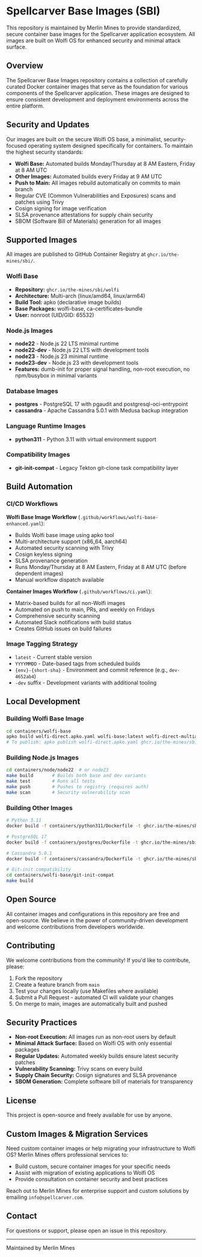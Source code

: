 # Spellcarver Base Images (SBI)

This repository is maintained by Merlin Mines to provide standardized, secure container base images for the Spellcarver application ecosystem. All images are built on Wolfi OS for enhanced security and minimal attack surface.

## Overview

The Spellcarver Base Images repository contains a collection of carefully curated Docker container images that serve as the foundation for various components of the Spellcarver application. These images are designed to ensure consistent development and deployment environments across the entire platform.

## Security and Updates

Our images are built on the secure Wolfi OS base, a minimalist, security-focused operating system designed specifically for containers. To maintain the highest security standards:

- **Wolfi Base:** Automated builds Monday/Thursday at 8 AM Eastern, Friday at 8 AM UTC
- **Other Images:** Automated builds every Friday at 9 AM UTC
- **Push to Main:** All images rebuild automatically on commits to main branch
- Regular CVE (Common Vulnerabilities and Exposures) scans and patches using Trivy
- Cosign signing for image verification
- SLSA provenance attestations for supply chain security
- SBOM (Software Bill of Materials) generation for all images

## Supported Images

All images are published to GitHub Container Registry at `ghcr.io/the-mines/sbi/`.

### Wolfi Base
- **Repository:** `ghcr.io/the-mines/sbi/wolfi`
- **Architecture:** Multi-arch (linux/amd64, linux/arm64)
- **Build Tool:** apko (declarative image builds)
- **Base Packages:** wolfi-base, ca-certificates-bundle
- **User:** nonroot (UID/GID: 65532)

### Node.js Images
- **node22** - Node.js 22 LTS minimal runtime
- **node22-dev** - Node.js 22 LTS with development tools
- **node23** - Node.js 23 minimal runtime
- **node23-dev** - Node.js 23 with development tools
- **Features:** dumb-init for proper signal handling, non-root execution, no npm/busybox in minimal variants

### Database Images
- **postgres** - PostgreSQL 17 with pgaudit and postgresql-oci-entrypoint
- **cassandra** - Apache Cassandra 5.0.1 with Medusa backup integration

### Language Runtime Images
- **python311** - Python 3.11 with virtual environment support

### Compatibility Images
- **git-init-compat** - Legacy Tekton git-clone task compatibility layer

## Build Automation

### CI/CD Workflows

**Wolfi Base Image Workflow** (`.github/workflows/wolfi-base-enhanced.yaml`):
- Builds Wolfi base image using apko tool
- Multi-architecture support (x86_64, aarch64)
- Automated security scanning with Trivy
- Cosign keyless signing
- SLSA provenance generation
- Runs Monday/Thursday at 8 AM Eastern, Friday at 8 AM UTC (before dependent images)
- Manual workflow dispatch available

**Container Images Workflow** (`.github/workflows/ci.yaml`):
- Matrix-based builds for all non-Wolfi images
- Automated on push to main, PRs, and weekly on Fridays
- Comprehensive security scanning
- Automated Slack notifications with build status
- Creates GitHub issues on build failures

### Image Tagging Strategy
- `latest` - Current stable version
- `YYYYMMDD` - Date-based tags from scheduled builds
- `{env}-{short-sha}` - Environment and commit reference (e.g., `dev-4652ab4`)
- `-dev` suffix - Development variants with additional tooling

## Local Development

### Building Wolfi Base Image
```bash
cd containers/wolfi-base
apko build wolfi-direct.apko.yaml wolfi-base:latest wolfi-direct-multiarch.tar
# To publish: apko publish wolfi-direct.apko.yaml ghcr.io/the-mines/sbi/wolfi:latest
```

### Building Node.js Images
```bash
cd containers/node/node22  # or node23
make build       # Builds both base and dev variants
make test        # Runs all tests
make push        # Pushes to registry (requires auth)
make scan        # Security vulnerability scan
```

### Building Other Images
```bash
# Python 3.11
docker build -f containers/python311/Dockerfile -t ghcr.io/the-mines/sbi/python311:latest .

# PostgreSQL 17
docker build -f containers/postgres/Dockerfile -t ghcr.io/the-mines/sbi/postgres:latest .

# Cassandra 5.0.1
docker build -f containers/cassandra/Dockerfile -t ghcr.io/the-mines/sbi/cassandra:latest .

# Git-init compatibility
cd containers/wolfi-base/git-init-compat
make build
```

## Open Source

All container images and configurations in this repository are free and open-source. We believe in the power of community-driven development and welcome contributions from developers worldwide.

## Contributing

We welcome contributions from the community! If you'd like to contribute, please:
1. Fork the repository
2. Create a feature branch from `main`
3. Test your changes locally (use Makefiles where available)
4. Submit a Pull Request - automated CI will validate your changes
5. On merge to main, images are automatically built and pushed

## Security Practices

- **Non-root Execution:** All images run as non-root users by default
- **Minimal Attack Surface:** Based on Wolfi OS with only essential packages
- **Regular Updates:** Automated weekly builds ensure latest security patches
- **Vulnerability Scanning:** Trivy scans on every build
- **Supply Chain Security:** Cosign signatures and SLSA provenance
- **SBOM Generation:** Complete software bill of materials for transparency

## License

This project is open-source and freely available for use by anyone.

## Custom Images & Migration Services

Need custom container images or help migrating your infrastructure to Wolfi OS? Merlin Mines offers professional services to:
- Build custom, secure container images for your specific needs
- Assist with migration of existing applications to Wolfi OS
- Provide consultation on container security and best practices

Reach out to Merlin Mines for enterprise support and custom solutions by emailing `info@spellcarver.com`.
## Contact

For questions or support, please open an issue in this repository.

---
Maintained by Merlin Mines
